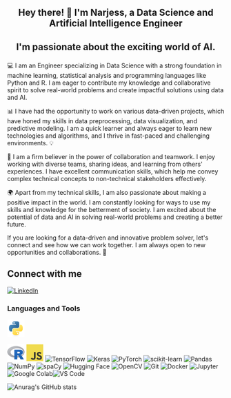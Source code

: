 

<!--
**narjessbencheikh/narjessbencheikh** is a ✨ _special_ ✨ repository because its `README.md` (this file) appears on your GitHub profile.

Here are some ideas to get you started:

- 🔭 I’m currently working on ...
- 🌱 I’m currently learning ...
- 👯 I’m looking to collaborate on ...
- 🤔 I’m looking for help with ...
- 💬 Ask me about ...
- 📫 How to reach me: ...
- 😄 Pronouns: ...
- ⚡ Fun fact: ...
-->
##  <p align="center"> Hey there! 👋 I'm Narjess, a Data Science and Artificial Intelligence Engineer </p>
##   <p align="center"> I'm passionate about the exciting world of AI. </p>

💻 I am an Engineer specializing in Data Science with a strong foundation in machine learning, statistical analysis and programming languages like Python and R.
I am eager to contribute my knowledge and collaborative spirit to solve real-world problems and create impactful solutions using data and AI.

📊 I have had the opportunity to work on various data-driven projects, which have honed my skills in data preprocessing, data visualization, and predictive modeling. I am a quick learner and always eager to learn new technologies and algorithms, and I thrive in fast-paced and challenging environments. 💡

🤝 I am a firm believer in the power of collaboration and teamwork. I enjoy working with diverse teams, sharing ideas, and learning from others' experiences. I have excellent communication skills, which help me convey complex technical concepts to non-technical stakeholders effectively. 

🌍 Apart from my technical skills, I am also passionate about making a positive impact in the world. I am constantly looking for ways to use my skills and knowledge for the betterment of society. I am excited about the potential of data and AI in solving real-world problems and creating a better future.

If you are looking for a data-driven and innovative problem solver, let's connect and see how we can work together. I am always open to new opportunities and collaborations. 🚀

## Connect with me

 <a href="https://www.linkedin.com/in/narjess-iben-cheikh/" target="_blank">
    <img src="https://www.vectorlogo.zone/logos/linkedin/linkedin-icon.svg" alt="LinkedIn" width="40" height="40" />
</a>

### Languages and Tools

  <img src="https://raw.githubusercontent.com/devicons/devicon/master/icons/python/python-original.svg" alt="Python" width="40" height="40"/> 
  
  <img src="https://raw.githubusercontent.com/devicons/devicon/master/icons/r/r-original.svg" alt="R" width="40" height="40"/> <img src="https://raw.githubusercontent.com/devicons/devicon/master/icons/javascript/javascript-original.svg" alt="JavaScript" width="40" height="40"/>
 <img src="https://www.vectorlogo.zone/logos/tensorflow/tensorflow-icon.svg" alt="TensorFlow" width="40" height="40"/> <img src="https://upload.wikimedia.org/wikipedia/commons/a/ae/Keras_logo.svg" alt="Keras" width="40" height="40"/> <img src="https://www.vectorlogo.zone/logos/pytorch/pytorch-icon.svg" alt="PyTorch" width="40" height="40"/> <img src="https://upload.wikimedia.org/wikipedia/commons/0/05/Scikit_learn_logo_small.svg" alt="scikit-learn" width="40" height="40"/> <img src="https://upload.wikimedia.org/wikipedia/commons/e/ed/Pandas_logo.svg" alt="Pandas" width="40" height="40"/> <img src="https://upload.wikimedia.org/wikipedia/commons/3/31/NumPy_logo_2020.svg" alt="NumPy" width="40" height="40"/> <img src="https://upload.wikimedia.org/wikipedia/commons/8/88/SpaCy_logo.svg" alt="spaCy" width="40" height="40"/> <img src="https://huggingface.co/front/assets/huggingface_logo.svg" alt="Hugging Face" width="40" height="40"/> <img src="https://www.vectorlogo.zone/logos/opencv/opencv-icon.svg" alt="OpenCV" width="40" height="40"/> <img src="https://www.vectorlogo.zone/logos/git-scm/git-scm-icon.svg" alt="Git" width="40" height="40"/> <img src="https://www.vectorlogo.zone/logos/docker/docker-icon.svg" alt="Docker" width="40" height="40"/> <img src="https://upload.wikimedia.org/wikipedia/commons/3/38/Jupyter_logo.svg" alt="Jupyter" width="40" height="40"/> <img src="https://upload.wikimedia.org/wikipedia/commons/thumb/d/d0/Google_Colaboratory_SVG_Logo.svg/512px-Google_Colaboratory_SVG_Logo.svg.png" alt="Google Colab" width="40" height="40" /><img src="https://img.icons8.com/fluent/48/000000/visual-studio-code-2019.png" alt="VS Code" width="40" height="40" />
  
    

![Anurag's GitHub stats](https://github-readme-stats.vercel.app/api?username=narjessbencheikh&show_icons=true&theme=radical)

